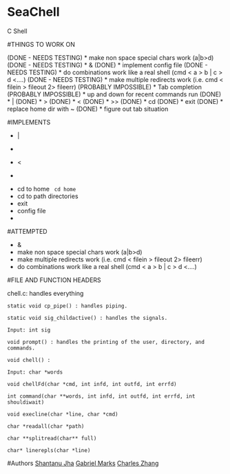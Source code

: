 # SeaChell
C Shell

#THINGS TO WORK ON


(DONE - NEEDS TESTING) * make non space special chars work (a|b<c>>d)
(DONE - NEEDS TESTING) * &
(DONE) * implement config file
(DONE - NEEDS TESTING) * do combinations work like a real shell (cmd < a > b | c > d <....)
(DONE - NEEDS TESTING) * make multiple redirects work (i.e. cmd < filein > fileout 2> fileerr)
(PROBABLY IMPOSSIBLE) * Tab completion
(PROBABLY IMPOSSIBLE) * up and down for recent commands run
(DONE) * |
(DONE) * > 
(DONE) * <
(DONE) * >>
(DONE) * cd
(DONE) * exit
(DONE) * replace home dir with ~
(DONE) * figure out tab situation

#IMPLEMENTS

 * |
 * >
 * <
 * >>
 * cd to home ``` cd home``` 
 * cd to path directories
 * exit
 * config file
 * 

#ATTEMPTED

 * &
 * make non space special chars work (a|b<c>>d)
 * make multiple redirects work (i.e. cmd < filein > fileout 2> fileerr)
 * do combinations work like a real shell (cmd < a > b | c > d <....)

#FILE AND FUNCTION HEADERS

chell.c: handles everything
	
	static void cp_pipe() : handles piping. 

	static void sig_childactive() : handles the signals.

	Input: int sig	

	void prompt() : handles the printing of the user, directory, and commands.

	void chell() : 
	
	Input: char *words

	void chellFd(char *cmd, int infd, int outfd, int errfd)
	
	int command(char **words, int infd, int outfd, int errfd, int shouldiwait)

	void execline(char *line, char *cmd)

	char *readall(char *path)

	char **splitread(char** full)

	char* linerepls(char *line)

#Authors
[Shantanu Jha](https://github.com/Phionx/)
[Gabriel Marks](https://github.com/71619997a)
[Charles Zhang](https://github.com/charles-ah)
